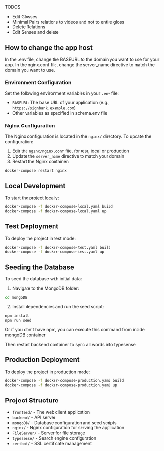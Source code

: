 
TODOS
- Edit Glosses
- Minimal Pairs relations to videos and not to entire gloss
- Delete Relations
- Edit Senses and delete

## How to change the app host

In the .env file, change the BASEURL to the domain you want to use for your app.
In the nginx.conf file, change the server_name directive to match the domain you want to use.



### Environment Configuration

Set the following environment variables in your `.env` file:

- `BASEURL`: The base URL of your application (e.g., `https://signbank.example.com`)
- Other variables as specified in schema.env file

### Nginx Configuration

The Nginx configuration is located in the `nginx/` directory. To update the configuration:

1. Edit the `nginx/nginx.conf` file, for test, local or production
2. Update the `server_name` directive to match your domain
4. Restart the Nginx container:

```bash
docker-compose restart nginx
```

## Local Development

To start the project locally:

```bash
docker-compose -f docker-compose-local.yaml build
docker-compose -f docker-compose-local.yaml up
```
## Test Deployment

To deploy the project in test mode:

```bash
docker-compose -f docker-compose-test.yaml build
docker-compose -f docker-compose-test.yaml up
```

## Seeding the Database

To seed the database with initial data:

1. Navigate to the MongoDB folder:

```bash
cd mongoDB
```

2. Install dependencies and run the seed script:

```bash
npm install
npm run seed
```

Or if you don't have npm, you can execute this command from inside mongoDB container

Then restart backend container to sync all words into typesense

## Production Deployment

To deploy the project in production mode:

```bash
docker-compose -f docker-compose-production.yaml build
docker-compose -f docker-compose-production.yaml up
```



## Project Structure

- `frontend/` - The web client application
- `backend/` - API server
- `mongoDB/` - Database configuration and seed scripts
- `nginx/` - Nginx configuration for serving the application
- `FileServer/` - Server for file storage
- `typesense/` - Search engine configuration
- `certbot/` - SSL certificate management
